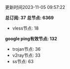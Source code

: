 更新时间2023-11-05 09:57:22

**总订阅: 37**
**总节点: 6369**
- vless节点: 18

**google ping有效节点: 132**
- trojan节点: 36
- v2ray节点: 33
- ss节点: 63
